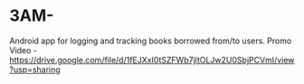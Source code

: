 # 3AM-
Android app for logging and tracking books borrowed from/to users.
Promo Video - https://drive.google.com/file/d/1fEJXxI0tSZFWb7jltOLJw2U0SbjPCVmI/view?usp=sharing
